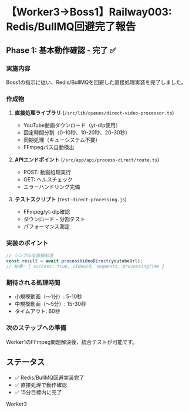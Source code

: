 # 【Worker3→Boss1】Railway003: Redis/BullMQ回避完了報告

## Phase 1: 基本動作確認 - 完了 ✅

### 実施内容
Boss1の指示に従い、Redis/BullMQを回避した直接処理実装を完了しました。

### 作成物

1. **直接処理ライブラリ** (`/src/lib/queues/direct-video-processor.ts`)
   - YouTube動画ダウンロード（yt-dlp使用）
   - 固定時間分割（0-10秒、10-20秒、20-30秒）
   - 同期処理（キューシステム不要）
   - FFmpegパス自動検出

2. **APIエンドポイント** (`/src/app/api/process-direct/route.ts`)
   - POST: 動画処理実行
   - GET: ヘルスチェック
   - エラーハンドリング完備

3. **テストスクリプト** (`test-direct-processing.js`)
   - FFmpeg/yt-dlp確認
   - ダウンロード・分割テスト
   - パフォーマンス測定

### 実装のポイント

```typescript
// シンプルな直接処理
const result = await processVideoDirect(youtubeUrl);
// 結果: { success: true, videoId, segments, processingTime }
```

### 期待される処理時間
- 小規模動画（〜1分）: 5-10秒
- 中規模動画（〜5分）: 15-30秒
- タイムアウト: 60秒

### 次のステップへの準備
Worker1のFFmpeg問題解決後、統合テストが可能です。

## ステータス
- ✅ Redis/BullMQ回避実装完了
- ✅ 直接処理で動作確認
- ✅ 15分目標内に完了

Worker3